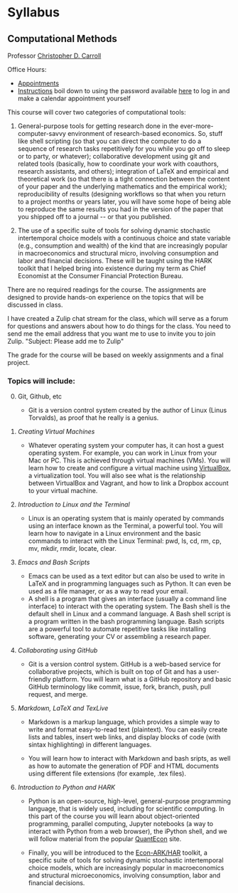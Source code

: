 # Syllabus
## Computational Methods

Professor [Christopher D. Carroll](http://www.econ2.jhu.edu/people/ccarroll)

Office Hours: 
   * [Appointments](https://calendar.google.com/calendar/ical/carrollcdcappts%40gmail.com/public/basic.ics)
   * [Instructions](http://www.econ2.jhu.edu/people/ccarroll/calendar.html) boil down to using the password available [here](https://www.econ2.jhu.edu/people/ccarroll/private/PasswordForCarrollCDCApptsAccount.txt) to log in and make a calendar appointment yourself


This course will cover two categories of computational tools:

1. General-purpose tools for getting research done in the ever-more-computer-savvy environment of research-based economics.  So, stuff like shell scripting (so that you can direct the computer to do a sequence of research tasks repetitively for you while you go off to sleep or to party, or whatever); collaborative development using git and related tools (basically, how to coordinate your work with coauthors, research assistants, and others); integration of LaTeX and empirical and theoretical work (so that there is a tight connection between the content of your paper and the underlying mathematics and the empirical work); reproducibility of results (designing workflows so that when you return to a project months or years later, you will have some hope of being able to reproduce the same results you had in the version of the paper that you shipped off to a journal -- or that you published.

0. The use of a specific suite of tools for solving dynamic stochastic intertemporal choice models with a continuous choice and state variable (e.g., consumption and wealth) of the kind that are increasingly popular in macroeconomics and structural micro, involving consumption and labor and financial decisions.  These will be taught using the HARK toolkit that I helped bring into existence during my term as Chief Economist at the Consumer Financial Protection Bureau.

There are no required readings for the course. The assignments are designed to provide hands-on experience on the topics that will be discussed in class.

I have created a Zulip chat stream for the class, which will serve as a forum for questions and answers about how to do things for the class. You need to send me the email address that you want me to use to invite you to join Zulip.  "Subject: Please add me to Zulip"

The grade for the course will be based on weekly assignments and a final project.

### Topics will include:
0. Git, Github, etc
   * Git is a version control system created by the author of Linux (Linus Torvalds), as proof that he really is a genius.

1. *Creating Virtual Machines* 
    * Whatever operating system your computer has, it can host a guest operating system. For example, you can work in Linux from your Mac or PC. This	is achieved through virtual machines (VMs). You will learn how to create and configure a virtual machine using [VirtualBox](https://www.virtualbox.org/wiki/Downloads), a virtualization tool. You will also see what is the relationship between VirtualBox and Vagrant, and how to link a Dropbox account to your virtual machine.

2. *Introduction to Linux and the Terminal* 
    * Linux is an operating system that is mainly operated by commands using an interface known as the Terminal, a powerful tool. You will learn how to navigate in a Linux environment and the basic commands to interact with the Linux Terminal: pwd, ls, cd, rm, cp, mv, mkdir, rmdir, locate, clear.

3. *Emacs and Bash Scripts* 
    * Emacs can be used as a text editor but can also	be used	to write in LaTeX and in programming languages such as Python. It can even be used as a file manager, or as a way to read your email.
    * A shell is a program that gives	an interface (usually a command line interface) to interact with the operating system. The Bash shell is the default shell in Linux and a command language. A Bash shell script is a program written in the bash programming language. Bash scripts are a powerful tool to automate repetitive tasks like installing software, generating your CV or assembling a research paper.

1. *Collaborating using GitHub*
   * Git is a version control system. GitHub is a web-based service for collaborative projects, which is built on top of Git and has a user-friendly platform. You will learn what is a GitHub repository and basic GitHub terminology like commit, issue, fork, branch, push, pull request, and merge.

4. *Markdown, LaTeX and TexLive*
   * Markdown is a markup language, which provides a simple way to write and format easy-to-read text (plaintext). You can easily create lists and tables, insert web links, and display blocks of code (with sintax highlighting) in different languages.

   * You will learn how to interact with Markdown and bash sripts, as well as how to automate the generation of PDF and HTML documents using different file extensions (for example, .tex files).

6. *Introduction to Python and HARK*
   * Python is an open-source, high-level, general-purpose programming language, that is widely used, including for scientific computing. In this part of the course you will learn about object-oriented programming, parallel computing, Jupyter notebooks (a way to interact with Python from a web browser), the iPython shell, and we will follow material from the popular [QuantEcon](https://quantecon.org/) site.

   * Finally, you will be introduced to the [Econ-ARK/HAR](http://github.com/econ-ark/hark) toolkit, a specific suite of tools for solving dynamic stochastic intertemporal choice models, which are increasingly popular in macroeconomics and structural microeconomics, involving consumption, labor and financial decisions.


